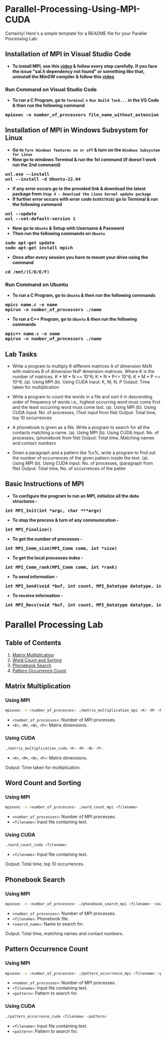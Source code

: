 # Parallel-Processing-Using-MPI-CUDA

Certainly! Here's a simple template for a README file for your Parallel Processing Lab:

## Installation of MPI in Visual Studio Code

- **To install MPI, see this [video](https://www.youtube.com/watch?v=bkfCrj-rBjU) & follow every step carefully. If you face the issue "sal.h dependency not found" or something like that, uninstall the MinGW compiler & follow this [video](https://www.youtube.com/watch?v=_-O94qsnOLk)**

### Run Command on Visual Studio Code

- **To run a C Program, go to `Terminal` > `Run Build Task...` in the VS Code & then run the following command**
<pre>
<b>mpiexec -n number_of_processors file_name_without_extension</b>
</pre>

## Installation of MPI in Windows Subsystem for Linux

- **Go to `Turn Windows features on or off` & turn on the `Windows Subsystem for Linux`**
- **Now go to windows Terminal & run the 1st command (if doesn't work run the 2nd command)**
<pre>
<b>wsl.exe --install</b>
<b>wsl --install -d Ubuntu-22.04</b>
</pre>
- **If any error occurs go to the provided link & download the latest package from `Step 4 - Download the Linux kernel update package`**
- **If further error occurs with error code `0x80370102` go to Terminal & run the following command**
<pre>
<b>wsl --update</b>
<b>wsl --set-default-version 1</b>
</pre>
- **Now go to `Ubunto` & Setup with Username & Password**
- **Then run the following commands on `Ubunto`**
<pre>
<b>sudo apt-get update</b>
<b>sudo apt-get install mpich</b>
</pre>
- **Once after every session you have to mount your drive using the command**
<pre>
<b>cd /mnt/(C/D/E/F)</b>
</pre>

### Run Command on Ubuntu

- **To run a C Program, go to `Ubuntu` & then run the following commands**
<pre>
<b>mpicc name.c -o name</b>
<b>mpirun -n number_of_processors ./name</b>  
</pre>
- **To run a C++ Program, go to `Ubuntu` & then run the following commands**
<pre>
<b>mpic++ name.c -o name</b>
<b>mpirun -n number_of_processors ./name</b>  
</pre>

## Lab Tasks



- Write a program to multiply K different matrices A of dimension MxN with matrices B
of dimension NxP dimension matrices. Where K is the number of matrices.
K * M * N <= 10^6; K * N * P<= 10^6; K * M * P <= 10^6;
(a). Using MPI
(b). Using CUDA
Input: K, M, N, P
Output: Time taken for multiplication

- Write a program to count the words in a file and sort it in descending order of frequency
of words i.e., highest occurring word must come first and the least occurring word must
come last.
(a). Using MPI
(b). Using CUDA
Input: No. of processes, (Text input from file)
Output: Total time, top 10 occurrences

- A phonebook is given as a file. Write a program to search for all the contacts matching a
name.
(a). Using MPI
(b). Using CUDA
Input: No. of processes, (phonebook from file)
Output: Total time, Matching names and contact numbers

- Given a paragraph and a pattern like %x%, write a program to find out the number of
occurrences of the given pattern inside the text.
(a). Using MPI
(b). Using CUDA
Input: No. of processes, (paragraph from file)
Output: Total time, No. of occurrences of the patter

## Basic Instructions of MPI

- **To configure the program to run an MPI, initialize all the data structures -**
<pre>
<b>int MPI_Init(int *argc, char ***argv)</b>
</pre>
- **To stop the process & turn of any communication -**
<pre>
<b>int MPI_Finalize()</b>
</pre>
- **To get the number of processes -**
<pre>
<b>int MPI_Comm_size(MPI_Comm comm, int *size)</b>
</pre>
- **To get the local processes index -**
<pre>
<b>int MPI_Comm_rank(MPI_Comm comm, int *rank)</b>
</pre>
- **To send information -**
<pre>
<b>int MPI_Send(void *buf, int count, MPI_Datatype datatype, int dest, int tag, MPI_Comm comm)</b>
</pre>
- **To receive information -**
<pre>
<b>int MPI_Recv(void *buf, int count, MPI_Datatype datatype, int source, int tag, MPI_Comm comm, MPI_Status *status)</b>
</pre>

# Parallel Processing Lab

## Table of Contents

1. [Matrix Multiplication](#matrix-multiplication)
2. [Word Count and Sorting](#word-count-and-sorting)
3. [Phonebook Search](#phonebook-search)
4. [Pattern Occurrence Count](#pattern-occurrence-count)

## Matrix Multiplication

### Using MPI

```bash
mpiexec -n <number_of_processes> ./matrix_multiplication_mpi <K> <M> <N> <P>
```

- `<number_of_processes>`: Number of MPI processes.
- `<K>`, `<M>`, `<N>`, `<P>`: Matrix dimensions.

### Using CUDA

```bash
./matrix_multiplication_cuda <K> <M> <N> <P>
```

- `<K>`, `<M>`, `<N>`, `<P>`: Matrix dimensions.

Output: Time taken for multiplication.

## Word Count and Sorting

### Using MPI

```bash
mpiexec -n <number_of_processes> ./word_count_mpi <filename>
```

- `<number_of_processes>`: Number of MPI processes.
- `<filename>`: Input file containing text.

### Using CUDA

```bash
./word_count_cuda <filename>
```

- `<filename>`: Input file containing text.

Output: Total time, top 10 occurrences.

## Phonebook Search

### Using MPI

```bash
mpiexec -n <number_of_processes> ./phonebook_search_mpi <filename> <search_name>
```

- `<number_of_processes>`: Number of MPI processes.
- `<filename>`: Phonebook file.
- `<search_name>`: Name to search for.

Output: Total time, matching names and contact numbers.

## Pattern Occurrence Count

### Using MPI

```bash
mpiexec -n <number_of_processes> ./pattern_occurrence_mpi <filename> <pattern>
```

- `<number_of_processes>`: Number of MPI processes.
- `<filename>`: Input file containing text.
- `<pattern>`: Pattern to search for.

### Using CUDA

```bash
./pattern_occurrence_cuda <filename> <pattern>
```

- `<filename>`: Input file containing text.
- `<pattern>`: Pattern to search for.
